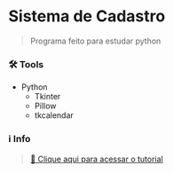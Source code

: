 # Sistema de Cadastro

> Programa feito para estudar python

### 🛠 Tools

- Python
  - Tkinter
  - Pillow
  - tkcalendar
  
### ℹ️ Info

> [🔗 Clique aqui para acessar o tutorial](https://www.youtube.com/watch?v=PnX1-KHlZsA)
